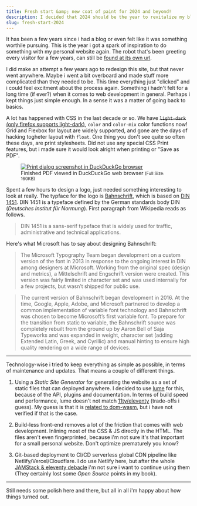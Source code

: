 ```yaml
---
title: Fresh start &amp; new coat of paint for 2024 and beyond!
description: I decided that 2024 should be the year to revitalize my blog/website. In this blog post i describe the process of how designed and developed the new version.
slug: fresh-start-2024
---
```


It has been a few years since i had a blog or even felt like it was something
worthile pursuing. This is the year i got a spark of inspiration to do something
with my personal website again. The robot that's been greeting every visitor for
a few years, can still be [found at its own url](/robot/).

I did make an attempt a few years ago to redesign this site, but that never went
anywhere. Maybe i went a bit overboard and made stuff more complicated than they
needed to be. This time everything just "clicked" and i could feel excitment
about the process again. Something i hadn't felt for a long time (if ever?) when
it comes to web development in general. Perhaps i kept things just simple
enough. In a sense it was a matter of going back to basics.

A lot has happened with CSS in the last decade or so. We have <del>
`light-dark`</del> <ins>(only firefox supports light-dark)</ins>, `color` and
`color-mix` color functions now! Grid and Flexbox for layout are widely
supported, and gone are the days of hacking togheter layout with `float`. One
thing you don't see quite so often these days, are print stylesheets. Did not
use any special CSS Print features, but i made sure it would look alright when
printing or "Save as PDF".

<figure>
<a href="/media/2024-02-08-print-dialog.avif">
<img src="/media/2024-02-08-print-dialog-thumbnail.avif" alt="Print dialog screenshot in DuckDuckGo browser">
</a>
<figcaption>
Finished PDF viewed in DuckDuckGo web browser <small>(Full Size: 160KB)</small>
</figcaption>
</figure>

Spent a few hours to design a logo, just needed something interesting to look at
really. The typface for the logo is
[Bahnschrift](https://learn.microsoft.com/en-us/typography/font-list/bahnschrift),
which is based on [DIN 1451](https://en.wikipedia.org/wiki/DIN_1451). DIN 1451
is a typeface defined by the German standards body DIN (_Deutsches Institut für
Normung_). First paragraph from Wikipedia reads as follows.

> DIN 1451 is a sans-serif typeface that is widely used for traffic,
> administrative and technical applications.

Here's what Microsoft has to say about designing Bahnschrift:

> The Microsoft Typography Team began development on a custom version of the
> font in 2013 in response to the ongoing interest in DIN among designers at
> Microsoft. Working from the original spec (design and metrics), a
> Mittelschrift and Engschrift version were created. This version was fairly
> limited in character set and was used internally for a few projects, but
> wasn’t shipped for public use.

> The current version of Bahnschrift began development in 2016. At the time,
> Google, Apple, Adobe, and Microsoft partnered to develop a common
> implementation of variable font technology and Bahnschrift was chosen to
> become Microsoft’s first variable font. To prepare for the transition from
> static to variable, the Bahnschrift source was completely rebuilt from the
> ground up by Aaron Bell of Saja Typeworks and was expanded in weight,
> character set (adding Extended Latin, Greek, and Cyrillic) and manual hinting
> to ensure high quality rendering on a wide range of devices.

---

Technology-wise i tried to keep everything as simple as possible, in terms of
maintenance and updates. That means a couple of different things.

1. Using a _Static Site Generator_ for generating the website as a set of static
   files that can deployed anywhere. I decided to use [lume](https://lume.land)
   for this, because of the API, plugins and documentation. In terms of build
   speed and performance, lume doesn't not match
   [11ty/eleventy](https://11ty.dev) (trade-offs i guess). My guess is that it
   is
   [related to dom-wasm](https://docs.deno.com/runtime/manual/advanced/jsx_dom/deno_dom#faster-startup),
   but i have not verified if that is the case.

2. Build-less front-end removes a lot of the friction that comes with web
   development. Inlining most of the CSS & JS directly in the HTML. The files
   aren't even fingerprinted, because i'm not sure it's that important for a
   small personal website. Don't optimize prematurely you know?

3. Git-based deployment to CI/CD serverless global CDN pipeline like
   Netlify/Vercel/Cloudflare. I do use Netlify here, but after the whole
   [JAMStack & eleventy debacle](https://www.zachleat.com/web/netlify-and-nextjs/)
   i'm not sure i want to continue using them (They certainly lost some _Open
   Source_ points in my book).

---

Still needs some polish here and there, but all in all i'm happy about how
things turned out.
